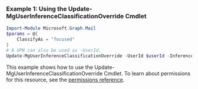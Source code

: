 ### Example 1: Using the Update-MgUserInferenceClassificationOverride Cmdlet
```powershell
Import-Module Microsoft.Graph.Mail
$params = @{
	ClassifyAs = "focused"
}
# A UPN can also be used as -UserId.
Update-MgUserInferenceClassificationOverride -UserId $userId -InferenceClassificationOverrideId $inferenceClassificationOverrideId -BodyParameter $params
```
This example shows how to use the Update-MgUserInferenceClassificationOverride Cmdlet.
To learn about permissions for this resource, see the [permissions reference](/graph/permissions-reference).
